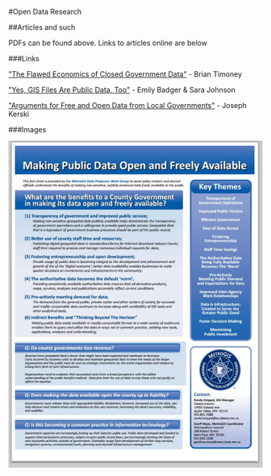 #Open Data Research

##Articles and such

PDFs can be found above. Links to articles online are below

###Links

["The Flawed Economics of Closed Government Data"](http://mapbrief.com/2013/03/26/the-flawed-economics-of-closed-government-data/) - Brian Timoney

["Yes, GIS Files Are Public Data, Too"](http://www.citylab.com/tech/2013/07/yes-gis-files-are-public-data-too/6159/) - Emily Badger &amp; Sara Johnson

["Arguments for Free and Open Data from Local Governments"](https://spatialreserves.wordpress.com/2014/04/28/arguments-for-free-and-open-data-from-local-governments/) - Joseph Kerski

###Images

[![](https://raw.githubusercontent.com/gscplanning/open-data-research/gh-pages/articles/metroGIS_poster.jpg)](https://spatialreserves.wordpress.com/2014/04/28/arguments-for-free-and-open-data-from-local-governments/)
